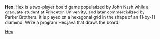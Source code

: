 **Hex.** Hex is a two-player board game popularized by John Nash while a graduate student at Princeton University, and later commercialized by Parker Brothers. It is played on a hexagonal grid in the shape of an 11-by-11 diamond. Write a program Hex.java that draws the board.

[Hex](http://mathworld.wolfram.com/GameofHex.html)
